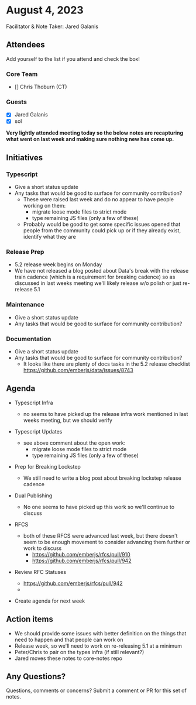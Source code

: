 # August 4, 2023

Facilitator & Note Taker: Jared Galanis

## Attendees

Add yourself to the list if you attend and check the box!

### Core Team

- [] Chris Thoburn (CT)

### Guests

- [x] Jared Galanis
- [x] sol

**Very lightly attended meeting today so the below notes are recapturing what went on last week and making sure nothing new has come up.**

## Initiatives

### Typescript

- Give a short status update
- Any tasks that would be good to surface for community contribution?
    - These were raised last week and do no appear to have people working on them:
        - migrate loose mode files to strict mode
        - type remaining JS files (only a few of these)
    - Probably would be good to get some specific issues opened that people from the community could pick up or if they already exist, identify what they are

### Release Prep

- 5.2 release week begins on Monday
- We have not released a blog posted about Data's break with the release train cadence (which is a requirement for breaking cadence) so as discussed in last weeks meeting we'll likely release w/o polish or just re-release 5.1

### Maintenance

- Give a short status update
- Any tasks that would be good to surface for community contribution?

### Documentation

- Give a short status update
- Any tasks that would be good to surface for community contribution?
    - It looks like there are plenty of docs tasks in the 5.2 release checklist https://github.com/emberjs/data/issues/8743

## Agenda

- Typescript Infra
    - no seems to have picked up the release infra work mentioned in last weeks meeting, but we should verify
- Typescript Updates
    - see above comment about the open work:
        - migrate loose mode files to strict mode
        - type remaining JS files (only a few of these)
- Prep for Breaking Lockstep
    - We still need to write a blog post about breaking lockstep release cadence
- Dual Publishing
    - No one seems to have picked up this work so we'll continue to discuss
- RFCS
    - both of these RFCS were advanced last week, but there doesn't seem to be enough movement to consider advancing them further or work to discuss
        - https://github.com/emberjs/rfcs/pull/910
        - https://github.com/emberjs/rfcs/pull/942
- Review RFC Statuses
    - https://github.com/emberjs/rfcs/pull/942
    -

- Create agenda for next week

## Action items

- We should provide some issues with better definition on the things that need to happen and that people can work on
- Release week, so we'll need to work on re-releasing 5.1 at a minimum
- Peter/Chris to pair on the types infra (if still relevant?)
- Jared moves these notes to core-notes repo

## Any Questions?

Questions, comments or concerns? Submit a comment or PR for this set of notes.
